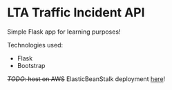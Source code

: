 # LTA Traffic Incident API

Simple Flask app for learning purposes!


Technologies used:
- Flask
- Bootstrap


~~*TODO*: host on AWS~~
ElasticBeanStalk deployment [here](http://flask-trafficincidents.ktgrbduxyn.ap-southeast-1.elasticbeanstalk.com)!
